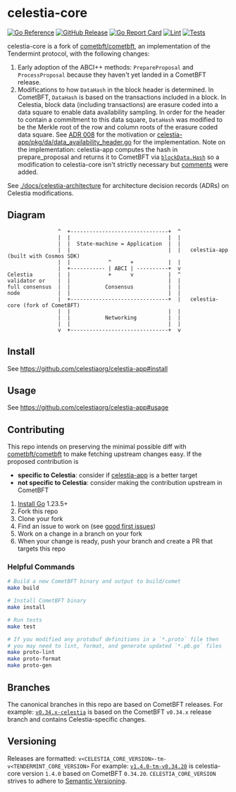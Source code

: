 # celestia-core

[![Go Reference](https://img.shields.io/badge/godoc-reference-blue.svg)](https://pkg.go.dev/github.com/celestiaorg/celestia-core)
[![GitHub Release](https://img.shields.io/github/v/release/celestiaorg/celestia-core)](https://github.com/celestiaorg/celestia-core/releases/latest)
[![Go Report Card](https://goreportcard.com/badge/github.com/celestiaorg/celestia-core)](https://goreportcard.com/report/github.com/celestiaorg/celestia-core)
[![Lint](https://github.com/celestiaorg/celestia-core/actions/workflows/lint.yml/badge.svg)](https://github.com/celestiaorg/celestia-core/actions/workflows/lint.yml)
[![Tests](https://github.com/celestiaorg/celestia-core/actions/workflows/tests.yml/badge.svg)](https://github.com/celestiaorg/celestia-core/actions/workflows/tests.yml)

celestia-core is a fork of [cometbft/cometbft](https://github.com/cometbft/cometbft), an implementation of the Tendermint protocol, with the following changes:

1. Early adoption of the ABCI++ methods: `PrepareProposal` and `ProcessProposal` because they haven't yet landed in a CometBFT release.
1. Modifications to how `DataHash` in the block header is determined. In CometBFT, `DataHash` is based on the transactions included in a block. In Celestia, block data (including transactions) are erasure coded into a data square to enable data availability sampling. In order for the header to contain a commitment to this data square, `DataHash` was modified to be the Merkle root of the row and column roots of the erasure coded data square. See [ADR 008](https://github.com/celestiaorg/celestia-core/blob/v0.34.x-celestia/docs/celestia-architecture/adr-008-updating-to-tendermint-v0.35.x.md?plain=1#L20) for the motivation or [celestia-app/pkg/da/data_availability_header.go](https://github.com/celestiaorg/celestia-app/blob/2f89956b22c4c3cfdec19b3b8601095af6f69804/pkg/da/data_availability_header.go) for the implementation. Note on the implementation: celestia-app computes the hash in prepare_proposal and returns it to CometBFT via [`blockData.Hash`](https://github.com/celestiaorg/celestia-app/blob/5bbdac2d3f46662a34b2111602b8f964d6e6fba5/app/prepare_proposal.go#L78) so a modification to celestia-core isn't strictly necessary but [comments](https://github.com/celestiaorg/celestia-core/blob/2ec23f804691afc196d0104616e6c880d4c1ca41/types/block.go#L1041-L1042) were added.


See [./docs/celestia-architecture](./docs/celestia-architecture/) for architecture decision records (ADRs) on Celestia modifications.

## Diagram

```ascii
                ^  +-------------------------------+  ^
                |  |                               |  |
                |  |  State-machine = Application  |  |
                |  |                               |  |   celestia-app (built with Cosmos SDK)
                |  |            ^      +           |  |
                |  +----------- | ABCI | ----------+  v
Celestia        |  |            +      v           |  ^
validator or    |  |                               |  |
full consensus  |  |           Consensus           |  |
node            |  |                               |  |
                |  +-------------------------------+  |   celestia-core (fork of CometBFT)
                |  |                               |  |
                |  |           Networking          |  |
                |  |                               |  |
                v  +-------------------------------+  v
```

## Install

See <https://github.com/celestiaorg/celestia-app#install>

## Usage

See <https://github.com/celestiaorg/celestia-app#usage>

## Contributing

This repo intends on preserving the minimal possible diff with [cometbft/cometbft](https://github.com/cometbft/cometbft) to make fetching upstream changes easy. If the proposed contribution is

- **specific to Celestia**: consider if [celestia-app](https://github.com/celestiaorg/celestia-app) is a better target
- **not specific to Celestia**: consider making the contribution upstream in CometBFT

1. [Install Go](https://go.dev/doc/install) 1.23.5+
2. Fork this repo
3. Clone your fork
4. Find an issue to work on (see [good first issues](https://github.com/celestiaorg/celestia-core/issues?q=is%3Aopen+is%3Aissue+label%3A%22good+first+issue%22))
5. Work on a change in a branch on your fork
6. When your change is ready, push your branch and create a PR that targets this repo

### Helpful Commands

```sh
# Build a new CometBFT binary and output to build/comet
make build

# Install CometBFT binary
make install

# Run tests
make test

# If you modified any protobuf definitions in a `*.proto` file then
# you may need to lint, format, and generate updated `*.pb.go` files
make proto-lint
make proto-format
make proto-gen
```

## Branches

The canonical branches in this repo are based on CometBFT releases. For example: [`v0.34.x-celestia`](https://github.com/celestiaorg/celestia-core/tree/v0.34.x-celestia) is based on the CometBFT `v0.34.x` release branch and contains Celestia-specific changes.

## Versioning

Releases are formatted: `v<CELESTIA_CORE_VERSION>-tm-v<TENDERMINT_CORE_VERSION>`
For example: [`v1.4.0-tm-v0.34.20`](https://github.com/celestiaorg/celestia-core/releases/tag/v1.4.0-tm-v0.34.20) is celestia-core version `1.4.0` based on CometBFT `0.34.20`.
`CELESTIA_CORE_VERSION` strives to adhere to [Semantic Versioning](http://semver.org/).
